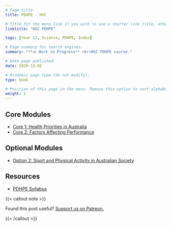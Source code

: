 ```yaml
---
# Page title
title: PDHPE - HSC

# Title for the menu link if you wish to use a shorter link title, otherwise remove this option.
linktitle: "HSC PDHPE"

tags: [Year 12, Science, PDHPE, Index]

# Page summary for search engines.
summary: "**🔜 Work in Progress** <br>HSC PDHPE course."

# Date page published
date: 2020-13-02

# Academic page type (do not modify).
type: book

# Position of this page in the menu. Remove this option to sort alphabetically.
weight: 1
---
```


## Core Modules

- [Core 1: Health Priorities in Australia](core-1/)
- [Core 2: Factors Affecting Performance](core-2/)

## Optional Modules

- [Option 2: Sport and Physical Activity in Australian Society](option-2/)

## Resources

- [PDHPE Syllabus](/nesa/218e2038-fb2e-423e-bda2-02cad4f7ad14/pdhpe-st6-syl-from2010+PDHPE.pdf?MOD=AJPERES&CVID=)

{{< callout note >}}

Found this post useful? [Support us on Patreon.](https://patreon.com/schoolnotes)

{{< /callout >}}
